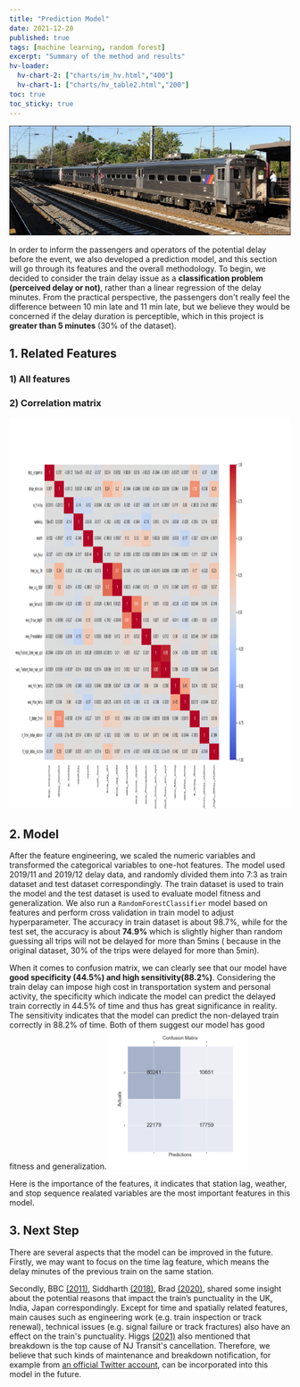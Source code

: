 ```yaml
---
title: "Prediction Model"
date: 2021-12-20
published: true
tags: [machine learning, random forest]
excerpt: "Summary of the method and results"
hv-loader:
  hv-chart-2: ["charts/im_hv.html","400"]
  hv-chart-1: ["charts/hv_table2.html","200"]
toc: true
toc_sticky: true
---
```

![NJ_Transit_Amtrak](https://raw.githubusercontent.com/penelope0318/Amtrak_Train_Delay/master/assets/images/us_njtransit_nec.jpeg)

In order to inform the passengers and operators of the potential delay before the event, we also developed a prediction model, and this section will go through its features and the overall methodology. To begin, we decided to consider the train delay issue as a **classification problem (perceived delay or not)**, rather than a linear regression of the delay minutes. From the practical perspective, the passengers don't really feel the difference between 10 min late and 11 min late, but we believe they would be concerned if the delay duration is perceptible, which in this project is **greater than 5 minutes** (30% of the dataset).

## 1. Related Features

### 1) All features
<div id="hv-chart-1"></div>

### 2) Correlation matrix 
<img src="https://raw.githubusercontent.com/penelope0318/Amtrak_Train_Delay/master/assets/images/corr_matrix.png" width="1000" height="700" />

## 2. Model

After the feature engineering, we scaled the numeric variables and transformed the categorical variables to one-hot features. The model used 2019/11 and 2019/12 delay data, and randomly divided them into 7:3 as train dataset and test dataset correspondingly. The train dataset is used to train the model and the test dataset is used to evaluate model fitness and generalization. We also run a `RandomForestClassifier` model based on features and perform cross validation in train model to adjust hyperparameter. The accuracy in train dataset is about 98.7%,  while for the test set, the accuracy is about **74.9%** which is slightly higher than random guessing all trips will not be delayed for more than 5mins ( because in the original dataset, 30% of the trips were delayed for more than 5min). 

When it comes to confusion matrix, we can clearly see that our model have **good specificity (44.5%) and high sensitivity(88.2%)**. Considering the train delay can impose high cost in transportation system and personal activity, the specificity which indicate the model can predict the delayed train correctly in 44.5% of time and thus has great significance in reality.  The sensitivity indicates that the model can predict the non-delayed train correctly in 88.2% of time.  Both of them suggest our model has good fitness and generalization. 
<img src="https://raw.githubusercontent.com/penelope0318/Amtrak_Train_Delay/master/assets/images/confusion.png" width="250" height="250" />


Here is the importance of the features, it indicates that station lag, weather, and stop sequence realated variables are the most important features in this model.
<div id="hv-chart-2"></div>



## 3. Next Step
There are several aspects that the model can be improved in the future. Firstly, we may want to focus on the time lag feature, which means the delay minutes of the previous train on the same station.

Secondly, BBC <a href="https://www.bbc.com/news/magazine-15019801">(2011)</a>, Siddharth <a href="https://timesofindia.indiatimes.com/india/why-20-of-your-trains-are-always-late/articleshow/64640066.cms">(2018)</a>,  Brad <a href="https://bradwarden.com/japan/traindelay/">(2020)</a>, shared some insight about the potential reasons that impact the train’s punctuality in the UK, India, Japan correspondingly. Except for time and spatially related features, main causes such as engineering work (e.g. train inspection or track renewal), technical issues (e.g. signal failure or track fractures) also have an effect on the train's punctuality. Higgs <a href="https://www.nj.com/news/2021/07/breakdowns-now-the-top-cause-for-canceled-nj-transit-trains-neglect-and-underfunding-to-blame.html">(2021)</a> also mentioned that breakdown is the top cause of  NJ Transit's cancellation. Therefore, we believe that such kinds of maintenance and breakdown notification, for example from <a href="https://twitter.com/NJTRANSIT_NEC">an official Twitter account</a>,  can be incorporated into this model in the future. 
